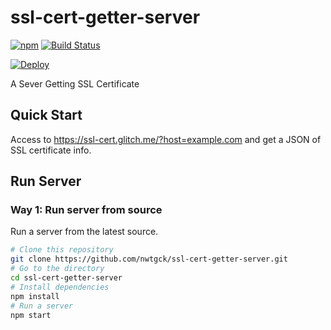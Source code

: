 # ssl-cert-getter-server
[![npm](https://img.shields.io/npm/v/ssl-cert-getter-server.svg)](https://www.npmjs.com/package/ssl-cert-getter-server)
 [![Build Status](https://travis-ci.com/nwtgck/ssl-cert-getter-server.svg?token=TuxNpqznwwyy7hyJwBVm&branch=develop)](https://travis-ci.com/nwtgck/ssl-cert-getter-server)

[![Deploy](https://www.herokucdn.com/deploy/button.svg)](https://heroku.com/deploy)  

A Sever Getting SSL Certificate

## Quick Start

Access to <https://ssl-cert.glitch.me/?host=example.com> and get a JSON of SSL certificate info.

## Run Server 

### Way 1: Run server from source 

Run a server from the latest source.

```bash
# Clone this repository
git clone https://github.com/nwtgck/ssl-cert-getter-server.git 
# Go to the directory
cd ssl-cert-getter-server 
# Install dependencies
npm install
# Run a server
npm start
```
